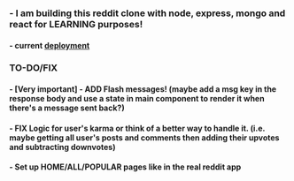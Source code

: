 ### - I am building this reddit clone with node, express, mongo and react for LEARNING purposes!

#### - current [deployment](https://shrouded-sierra-00610.herokuapp.com)

### TO-DO/FIX

#### - [Very important] - ADD Flash messages! (maybe add a msg key in the response body and use a state in main component to render it when there's a message sent back?)

#### - FIX Logic for user's karma or think of a better way to handle it. (i.e. maybe getting all user's posts and comments then adding their upvotes and subtracting downvotes)

#### - Set up HOME/ALL/POPULAR pages like in the real reddit app


